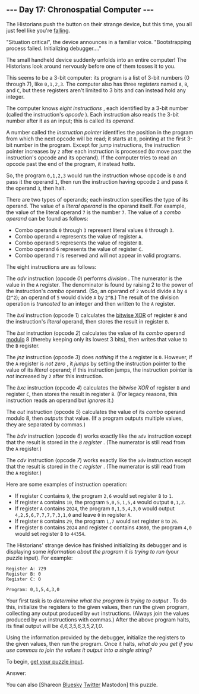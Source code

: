 --- Day 17: Chronospatial Computer ---
--------------------------------------

The Historians push the button on their strange device, but this time, you all just feel like you're [falling](/2018/day/6).

"Situation critical", the device announces in a familiar voice. "Bootstrapping process failed. Initializing debugger...."

The small handheld device suddenly unfolds into an entire computer! The Historians look around nervously before one of them tosses it to you.

This seems to be a 3-bit computer: its program is a list of 3-bit numbers (0 through 7), like `0,1,2,3`. The computer also has three *registers* named `A`, `B`, and `C`, but these registers aren't limited to 3 bits and can instead hold any integer.

The computer knows *eight instructions* , each identified by a 3-bit number (called the instruction's *opcode* ). Each instruction also reads the 3-bit number after it as an input; this is called its *operand*.

A number called the *instruction pointer* identifies the position in the program from which the next opcode will be read; it starts at `0`, pointing at the first 3-bit number in the program. Except for jump instructions, the instruction pointer increases by `2` after each instruction is processed (to move past the instruction's opcode and its operand). If the computer tries to read an opcode past the end of the program, it instead *halts*.

So, the program `0,1,2,3` would run the instruction whose opcode is `0` and pass it the operand `1`, then run the instruction having opcode `2` and pass it the operand `3`, then halt.

There are two types of operands; each instruction specifies the type of its operand. The value of a *literal operand* is the operand itself. For example, the value of the literal operand `7` is the number `7`. The value of a *combo operand* can be found as follows:

* Combo operands `0` through `3` represent literal values `0` through `3`.
* Combo operand `4` represents the value of register `A`.
* Combo operand `5` represents the value of register `B`.
* Combo operand `6` represents the value of register `C`.
* Combo operand `7` is reserved and will not appear in valid programs.

The eight instructions are as follows:

The *adv* instruction (opcode *0*) performs *division* . The numerator is the value in the `A` register. The denominator is found by raising 2 to the power of the instruction's *combo* operand. (So, an operand of `2` would divide `A` by `4` (`2^2`); an operand of `5` would divide `A` by `2^B`.) The result of the division operation is *truncated* to an integer and then written to the `A` register.

The *bxl* instruction (opcode *1*) calculates the [bitwise XOR](https://en.wikipedia.org/wiki/Bitwise_operation#XOR) of register `B` and the instruction's *literal* operand, then stores the result in register `B`.

The *bst* instruction (opcode *2*) calculates the value of its *combo* operand [modulo](https://en.wikipedia.org/wiki/Modulo) 8 (thereby keeping only its lowest 3 bits), then writes that value to the `B` register.

The *jnz* instruction (opcode *3*) does *nothing* if the `A` register is `0`. However, if the `A` register is *not zero* , it *jumps* by setting the instruction pointer to the value of its *literal* operand; if this instruction jumps, the instruction pointer is *not* increased by `2` after this instruction.

The *bxc* instruction (opcode *4*) calculates the *bitwise XOR* of register `B` and register `C`, then stores the result in register `B`. (For legacy reasons, this instruction reads an operand but *ignores* it.)

The *out* instruction (opcode *5*) calculates the value of its *combo* operand modulo 8, then *outputs* that value. (If a program outputs multiple values, they are separated by commas.)

The *bdv* instruction (opcode *6*) works exactly like the `adv` instruction except that the result is stored in the *`B` register* . (The numerator is still read from the `A` register.)

The *cdv* instruction (opcode *7*) works exactly like the `adv` instruction except that the result is stored in the *`C` register* . (The numerator is still read from the `A` register.)

Here are some examples of instruction operation:

* If register `C` contains `9`, the program `2,6` would set register `B` to `1`.
* If register `A` contains `10`, the program `5,0,5,1,5,4` would output `0,1,2`.
* If register `A` contains `2024`, the program `0,1,5,4,3,0` would output `4,2,5,6,7,7,7,7,3,1,0` and leave `0` in register `A`.
* If register `B` contains `29`, the program `1,7` would set register `B` to `26`.
* If register `B` contains `2024` and register `C` contains `43690`, the program `4,0` would set register `B` to `44354`.

The Historians' strange device has finished initializing its debugger and is displaying some *information about the program it is trying to run* (your puzzle input). For example:

    Register A: 729
    Register B: 0
    Register C: 0

    Program: 0,1,5,4,3,0

Your first task is to *determine what the program is trying to output* . To do this, initialize the registers to the given values, then run the given program, collecting any output produced by `out` instructions. (Always join the values produced by `out` instructions with commas.) After the above program halts, its final output will be *4,6,3,5,6,3,5,2,1,0*.

Using the information provided by the debugger, initialize the registers to the given values, then run the program. Once it halts, *what do you get if you use commas to join the values it output into a single string?*

To begin, [get your puzzle input](17/input).

Answer:

You can also \[Shareon [Bluesky](https://bsky.app/intent/compose?text=%22Chronospatial+Computer%22+%2D+Day+17+%2D+Advent+of+Code+2024+%23AdventOfCode+https%3A%2F%2Fadventofcode%2Ecom%2F2024%2Fday%2F17) [Twitter](https://twitter.com/intent/tweet?text=%22Chronospatial+Computer%22+%2D+Day+17+%2D+Advent+of+Code+2024&url=https%3A%2F%2Fadventofcode%2Ecom%2F2024%2Fday%2F17&related=ericwastl&hashtags=AdventOfCode) Mastodon\] this puzzle.

